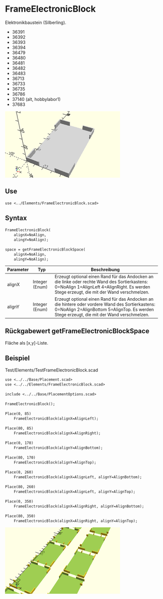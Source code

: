 # FrameElectronicBlock
Elektronikbaustein (Silberling).
- 36391
- 36392
- 36393
- 36394
- 36479
- 36480
- 36481
- 36482
- 36483
- 36713
- 36733
- 36735
- 36786
- 37140 (alt, hobbylabor1)
- 37683

![FrameElectronicBlock](../../images/FrameElectronicBlock.png)

## Use
```
use <../Elements/FrameElectronicBlock.scad>
```

## Syntax
```
FrameElectronicBlock(
    alignX=NoAlign,
    alingY=NoAlign);

space = getFrameElectronicBlockSpace(
    alignX=NoAlign,
    alingY=NoAlign);
```

| Parameter | Typ | Beschreibung |
| ------ | ------ | ------ |
| alignX | Integer (Enum) | Erzeugt optional einen Rand für das Andocken an die linke oder rechte Wand des Sortierkastens: 0=NoAlign 1=AlignLeft 4=AlignRight. Es werden Stege erzeugt, die mit der Wand verschmelzen. |
| alignY | Integer (Enum) | Erzeugt optional einen Rand für das Andocken an die hintere oder vordere Wand des Sortierkastens: 0=NoAlign 2=AlignBottom 5=AlignTop. Es werden Stege erzeugt, die mit der Wand verschmelzen. |

## Rückgabewert getFrameElectronicBlockSpace
Fläche als \[x,y]-Liste.

## Beispiel
Test/Elements/TestFrameElectronicBlock.scad

```
use <../../Base/Placement.scad>
use <../../Elements/FrameElectronicBlock.scad>

include <../../Base/PlacementOptions.scad>

FrameElectronicBlock();

Place(0, 85)
    FrameElectronicBlock(alignX=AlignLeft);

Place(80, 85)
    FrameElectronicBlock(alignX=AlignRight);

Place(0, 170)
    FrameElectronicBlock(alignY=AlignBottom);

Place(80, 170)
    FrameElectronicBlock(alignY=AlignTop);

Place(0, 260)
    FrameElectronicBlock(alignX=AlignLeft, alignY=AlignBottom);

Place(80, 260)
    FrameElectronicBlock(alignX=AlignLeft, alignY=AlignTop);

Place(0, 350)
    FrameElectronicBlock(alignX=AlignRight, alignY=AlignBottom);

Place(80, 350)
    FrameElectronicBlock(alignX=AlignRight, alignY=AlignTop);
```

![TestFrameElectronicBlock](../../images/TestFrameElectronicBlock.png)